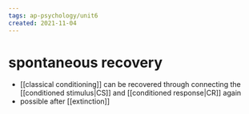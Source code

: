 ```yaml
---
tags: ap-psychology/unit6 
created: 2021-11-04
---
```


# spontaneous recovery

- [[classical conditioning]] can be recovered through connecting the [[conditioned stimulus|CS]] and [[conditioned response|CR]] again
- possible after [[extinction]] 
